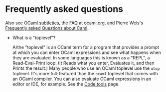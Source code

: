 # Frequently asked questions

Also see [OCaml subtleties](subtleties.md), the [FAQ](http://ocaml.org/learn/faq.html) at ocaml.org, and Pierre Weis's [Frequently asked Questions about Caml](http://caml.inria.fr/pub/old_caml_site/FAQ/FAQ_EXPERT-eng.html).

* What is a "toplevel"?

  A/the "toplevel" is an OCaml term for a program that provides a prompt
  at which you can enter OCaml expressions and see what happens when they
  are evaluated.  In some languages this is known as a "REPL", a
  Read-Eval-Print loop. (It Reads what you enter, Evaluates it, and
  then Prints the result.)  Many people who use an OCaml toplevel use the
  `utop` toplevel.  It's more full-featured than the `ocaml` toplevel that
  comes with an OCaml compiler. You can also evaluate OCaml expressions in an
  editor or IDE, for example.  See the 
  [Code tools](https://github.com/OCamlverse/ocamlverse.github.io/blob/master/content/code_tools.md)
  page.
